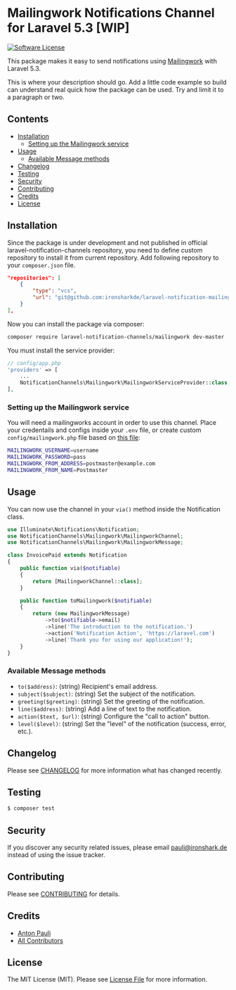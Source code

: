 # Mailingwork Notifications Channel for Laravel 5.3 [WIP]

[![Software License](https://img.shields.io/badge/license-MIT-brightgreen.svg?style=flat-square)](LICENSE.md)

This package makes it easy to send notifications using [Mailingwork](https://mailingwork.de) with Laravel 5.3.

This is where your description should go. Add a little code example so build can understand real quick how the package can be used. Try and limit it to a paragraph or two.


## Contents

- [Installation](#installation)
	- [Setting up the Mailingwork service](#setting-up-the-mailingwork-service)
- [Usage](#usage)
	- [Available Message methods](#available-message-methods)
- [Changelog](#changelog)
- [Testing](#testing)
- [Security](#security)
- [Contributing](#contributing)
- [Credits](#credits)
- [License](#license)


## Installation

Since the package is under development and not published in official laravel-notification-channels repository, you need to define custom repository to install it from current repository.
Add following repository to your `composer.json` file.

```json
"repositories": [
	{
		"type": "vcs",
		"url": "git@github.com:ironsharkde/laravel-notification-mailingwork.git"
	}
],
```

Now you can install the package via composer:

```sh
composer require laravel-notification-channels/mailingwork dev-master
```


You must install the service provider:

```php
// config/app.php
'providers' => [
    ...
    NotificationChannels\Mailingwork\MailingworkServiceProvider::class,
],
```

### Setting up the Mailingwork service

You will need a mailingworks account in order to use this channel.
Place your credentails and configs inside your `.env` file, 
or create custom `config/mailingwork.php` file based on [this file](resources/config/mailingwork.php):

```sh
MAILINGWORK_USERNAME=username
MAILINGWORK_PASSWORD=pass
MAILINGWORK_FROM_ADDRESS=postmaster@example.com
MAILINGWORK_FROM_NAME=Postmaster
```

## Usage

You can now use the channel in your `via()` method inside the Notification class.

```php
use Illuminate\Notifications\Notification;
use NotificationChannels\Mailingwork\MailingworkChannel;
use NotificationChannels\Mailingwork\MailingworkMessage;

class InvoicePaid extends Notification
{
    public function via($notifiable)
    {
        return [MailingworkChannel::class];
    }

    public function toMailingwork($notifiable)
    {
        return (new MailingworkMessage)
            ->to($notifiable->email)
            ->line('The introduction to the notification.')
            ->action('Notification Action', 'https://laravel.com')
            ->line('Thank you for using our application!');
    }
}
```

### Available Message methods

- `to($address)`: (string) Recipient's email address.
- `subject($subject)`: (string) Set the subject of the notification.
- `greeting($greeting)`: (string) Set the greeting of the notification.
- `line($address)`: (string) Add a line of text to the notification.
- `action($text, $url)`: (string) Configure the "call to action" button.
- `level($level)`: (string) Set the "level" of the notification (success, error, etc.).

## Changelog

Please see [CHANGELOG](CHANGELOG.md) for more information what has changed recently.

## Testing

``` bash
$ composer test
```

## Security

If you discover any security related issues, please email pauli@ironshark.de instead of using the issue tracker.

## Contributing

Please see [CONTRIBUTING](CONTRIBUTING.md) for details.

## Credits

- [Anton Pauli](https://github.com/TUNER88)
- [All Contributors](../../contributors)

## License

The MIT License (MIT). Please see [License File](LICENSE.md) for more information.
